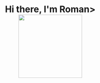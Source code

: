 
<h1 align="center">Hi there, I'm Roman> 
<div id="header" align="center">
<img src=https://media.giphy.com/media/f1fpMxNfg8GQw/giphy.gif width="200"/>
</div>
